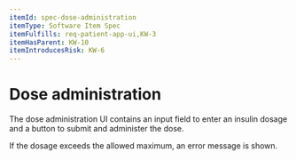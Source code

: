 ```yaml
---
itemId: spec-dose-administration
itemType: Software Item Spec
itemFulfills: req-patient-app-ui,KW-3
itemHasParent: KW-10
itemIntroducesRisk: KW-6
---
```


# Dose administration

The dose administration UI contains an input field to enter an insulin dosage and a button to submit and administer the dose.

If the dosage exceeds the allowed maximum, an error message is shown.
